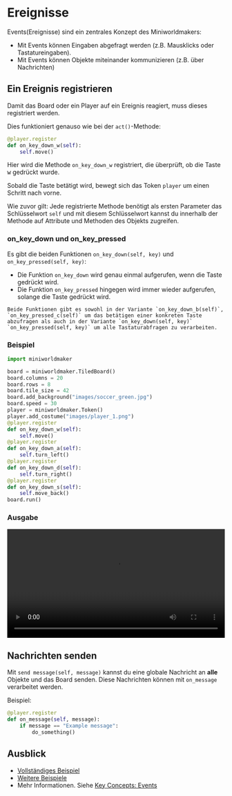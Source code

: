 # Ereignisse

Events(Ereignisse) sind ein zentrales Konzept des Miniworldmakers:

-   Mit Events können Eingaben abgefragt werden (z.B. Mausklicks oder
    Tastatureingaben).
-   Mit Events können Objekte miteinander kommunizieren (z.B. über
    Nachrichten)

## Ein Ereignis registrieren

Damit das Board oder ein Player auf ein Ereignis reagiert, muss dieses
registriert werden.

Dies funktioniert genauso wie bei der `act()`-Methode:

``` python
@player.register
def on_key_down_w(self):
    self.move()
```

Hier wird die Methode `on_key_down_w` registriert, die überprüft, ob die
Taste <kbd>w</kbd> gedrückt wurde.

Sobald die Taste betätigt wird, bewegt sich das Token `player` um einen
Schritt nach vorne.

Wie zuvor gilt: Jede registrierte Methode benötigt als ersten Parameter
das Schlüsselwort `self` und mit diesem Schlüsselwort kannst du
innerhalb der Methode auf Attribute und Methoden des Objekts zugreifen.

### on_key_down und on_key_pressed

Es gibt die beiden Funktionen `on_key_down(self, key)` und
`on_key_pressed(self, key)`:

-   Die Funktion `on_key_down` wird genau einmal aufgerufen, wenn die
    Taste gedrückt wird.
-   Die Funktion `on_key_pressed` hingegen wird immer wieder aufgerufen,
    solange die Taste gedrückt wird.

```{note}
Beide Funktionen gibt es sowohl in der Variante `on_key_down_b(self)`, 
`on_key_pressed_c(self)` um das betätigen einer konkreten Taste
abzufragen als auch in der Variante `on_key_down(self, key)` 
`on_key_pressed(self, key)` um alle Tastaturabfragen zu verarbeiten.
```

### Beispiel

```python
import miniworldmaker

board = miniworldmaker.TiledBoard()
board.columns = 20
board.rows = 8
board.tile_size = 42
board.add_background("images/soccer_green.jpg")
board.speed = 30
player = miniworldmaker.Token()
player.add_costume("images/player_1.png")
@player.register
def on_key_down_w(self):
    self.move()
@player.register
def on_key_down_a(self):
    self.turn_left()
@player.register
def on_key_down_d(self):
    self.turn_right()
@player.register
def on_key_down_s(self):
    self.move_back()
board.run()
```

### Ausgabe

 <video controls loop width=100%>
  <source src="../_static/token_events.webm" type="video/webm">
  Your browser does not support the video tag.
</video> 


## Nachrichten senden

Mit `send message(self, message)` kannst du eine globale Nachricht an
**alle** Objekte und das Board senden. Diese Nachrichten können mit
`on_message` verarbeitet werden.

Beispiel:

``` python
@player.register
def on_message(self, message):
    if message == "Example message":
        do_something()
```

## Ausblick

-   [Vollständiges
    Beispiel](https://codeberg.org/a_siebel/miniworldmaker_cookbook/src/branch/main/tutorial/05%20-%20events.py)
-   [Weitere
    Beispiele](https://codeberg.org/a_siebel/miniworldmaker_cookbook/src/branch/main/tutorial/05%20-%20events.py)
-   Mehr Informationen. Siehe [Key Concepts: Events](../key_concepts/events)
